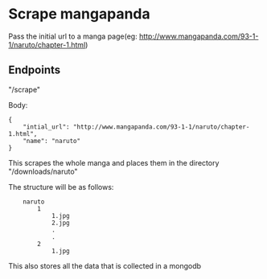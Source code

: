# Scrape mangapanda

Pass the initial url to a manga page(eg: http://www.mangapanda.com/93-1-1/naruto/chapter-1.html)

## Endpoints
"/scrape"

Body:

```
{
    "intial_url": "http://www.mangapanda.com/93-1-1/naruto/chapter-1.html",
    "name": "naruto"
}
```

This scrapes the whole manga and places them in the directory "/downloads/naruto"

The structure will be as follows:

```downloads
    naruto
        1
            1.jpg
            2.jpg
            .
            .
        2
            1.jpg
```

This also stores all the data that is collected in a mongodb
